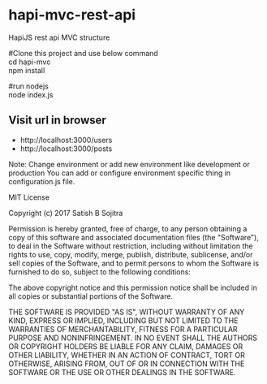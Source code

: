 # hapi-mvc-rest-api
HapiJS rest api MVC structure

#Clone this project and use below command<br/>
cd hapi-mvc<br/>
npm install<br/>

#run nodejs<br/>
node index.js


<div><h2>Visit url in browser</h2></div>
<ul>
<li>http://localhost:3000/users</li>
<li>http://localhost:3000/posts</li>
</ul>

<p>Note: Change environment or add new environment like development or production
You can add or configure environment specific thing in configuration.js file.

MIT License

Copyright (c) 2017 Satish B Sojitra

Permission is hereby granted, free of charge, to any person obtaining a copy
of this software and associated documentation files (the "Software"), to deal
in the Software without restriction, including without limitation the rights
to use, copy, modify, merge, publish, distribute, sublicense, and/or sell
copies of the Software, and to permit persons to whom the Software is
furnished to do so, subject to the following conditions:

The above copyright notice and this permission notice shall be included in all
copies or substantial portions of the Software.

THE SOFTWARE IS PROVIDED "AS IS", WITHOUT WARRANTY OF ANY KIND, EXPRESS OR
IMPLIED, INCLUDING BUT NOT LIMITED TO THE WARRANTIES OF MERCHANTABILITY,
FITNESS FOR A PARTICULAR PURPOSE AND NONINFRINGEMENT. IN NO EVENT SHALL THE
AUTHORS OR COPYRIGHT HOLDERS BE LIABLE FOR ANY CLAIM, DAMAGES OR OTHER
LIABILITY, WHETHER IN AN ACTION OF CONTRACT, TORT OR OTHERWISE, ARISING FROM,
OUT OF OR IN CONNECTION WITH THE SOFTWARE OR THE USE OR OTHER DEALINGS IN THE
SOFTWARE.
